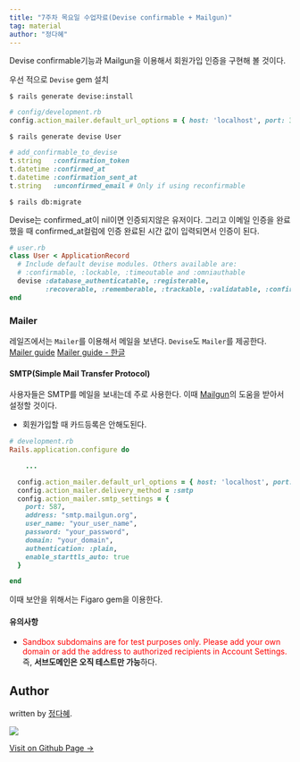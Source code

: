 ```yaml
---
title: "7주차 목요일 수업자료(Devise confirmable + Mailgun)"
tag: material
author: "정다혜"
---
```


Devise confirmable기능과 Mailgun을 이용해서 회원가입 인증을 구현해 볼 것이다.

우선 적으로 `Devise` gem 설치

```
$ rails generate devise:install
```

```ruby
# config/development.rb
config.action_mailer.default_url_options = { host: 'localhost', port: 3000 }
```

```
$ rails generate devise User
```


``` ruby
# add_confirmable_to_devise
t.string   :confirmation_token
t.datetime :confirmed_at
t.datetime :confirmation_sent_at
t.string   :unconfirmed_email # Only if using reconfirmable
```

```
$ rails db:migrate
```

Devise는 confirmed_at이 nil이면 인증되지않은 유저이다. 그리고 이메일 인증을 완료했을 때 confirmed_at컬럼에 인증 완료된 시간 값이 입력되면서 인증이 된다.

```ruby
# user.rb
class User < ApplicationRecord
  # Include default devise modules. Others available are:
  # :confirmable, :lockable, :timeoutable and :omniauthable
  devise :database_authenticatable, :registerable,
         :recoverable, :rememberable, :trackable, :validatable, :confirmable
end
```

### Mailer

레일즈에서는 `Mailer`를 이용해서 메일을 보낸다. `Devise`도 `Mailer`를 제공한다.
[Mailer guide](http://guides.rubyonrails.org/action_mailer_basics.html)
[Mailer guide - 한글](http://guides.rorlab.org/action_mailer_basics.html)


#### SMTP(Simple Mail Transfer Protocol)

사용자들은 SMTP를 메일을 보내는데 주로 사용한다. 이때 [Mailgun](https://www.mailgun.com/)의 도움을 받아서 설정할 것이다.

- 회원가입할 때 카드등록은 안해도된다.

```ruby
# development.rb
Rails.application.configure do

	...

  config.action_mailer.default_url_options = { host: 'localhost', port: 3000 }
  config.action_mailer.delivery_method = :smtp
  config.action_mailer.smtp_settings = {
    port: 587,
    address: "smtp.mailgun.org",
    user_name: "your_user_name",
    password: "your_password",
    domain: "your_domain",
    authentication: :plain,
    enable_starttls_auto: true
  }

end
```

이때 보안을 위해서는 Figaro gem을 이용한다.

#### 유의사항
- <span style= "color: red;">Sandbox subdomains are for test purposes only. Please add your own domain or add the address to authorized recipients in Account Settings.</span> 즉, **서브도메인은 오직 테스트만 가능**하다.


## Author

written by [정다혜](https://dh00023.github.io).

![](https://avatars.githubusercontent.com/dh00023?v=2&s=100)

<a href="https://dh00023.github.io" target="_blank" class="btn btn-black"><i class="fa fa-github fa-lg"></i> Visit on Github Page &rarr;</a>